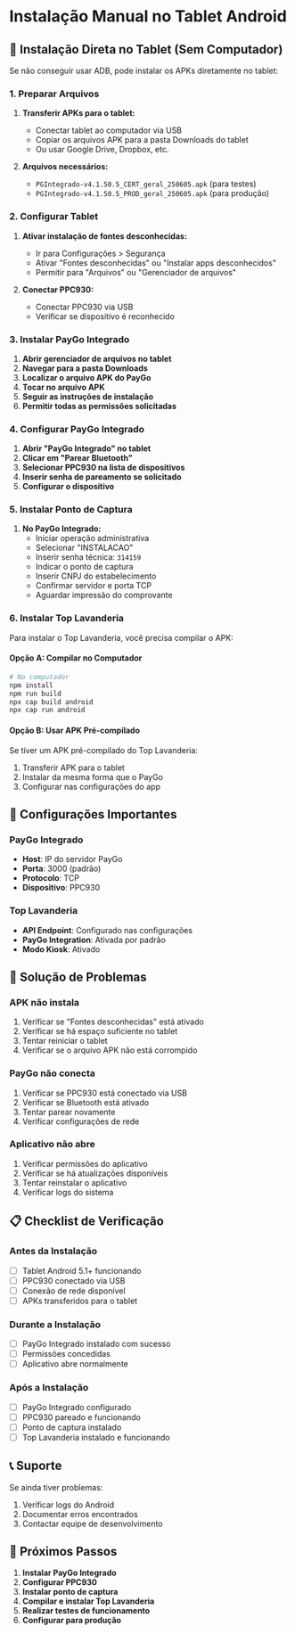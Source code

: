 # Instalação Manual no Tablet Android

## 📱 **Instalação Direta no Tablet (Sem Computador)**

Se não conseguir usar ADB, pode instalar os APKs diretamente no tablet:

### **1. Preparar Arquivos**

1. **Transferir APKs para o tablet:**
   - Conectar tablet ao computador via USB
   - Copiar os arquivos APK para a pasta Downloads do tablet
   - Ou usar Google Drive, Dropbox, etc.

2. **Arquivos necessários:**
   - `PGIntegrado-v4.1.50.5_CERT_geral_250605.apk` (para testes)
   - `PGIntegrado-v4.1.50.5_PROD_geral_250605.apk` (para produção)

### **2. Configurar Tablet**

1. **Ativar instalação de fontes desconhecidas:**
   - Ir para Configurações > Segurança
   - Ativar "Fontes desconhecidas" ou "Instalar apps desconhecidos"
   - Permitir para "Arquivos" ou "Gerenciador de arquivos"

2. **Conectar PPC930:**
   - Conectar PPC930 via USB
   - Verificar se dispositivo é reconhecido

### **3. Instalar PayGo Integrado**

1. **Abrir gerenciador de arquivos no tablet**
2. **Navegar para a pasta Downloads**
3. **Localizar o arquivo APK do PayGo**
4. **Tocar no arquivo APK**
5. **Seguir as instruções de instalação**
6. **Permitir todas as permissões solicitadas**

### **4. Configurar PayGo Integrado**

1. **Abrir "PayGo Integrado" no tablet**
2. **Clicar em "Parear Bluetooth"**
3. **Selecionar PPC930 na lista de dispositivos**
4. **Inserir senha de pareamento se solicitado**
5. **Configurar o dispositivo**

### **5. Instalar Ponto de Captura**

1. **No PayGo Integrado:**
   - Iniciar operação administrativa
   - Selecionar "INSTALACAO"
   - Inserir senha técnica: `314159`
   - Indicar o ponto de captura
   - Inserir CNPJ do estabelecimento
   - Confirmar servidor e porta TCP
   - Aguardar impressão do comprovante

### **6. Instalar Top Lavanderia**

Para instalar o Top Lavanderia, você precisa compilar o APK:

#### **Opção A: Compilar no Computador**
```bash
# No computador
npm install
npm run build
npx cap build android
npx cap run android
```

#### **Opção B: Usar APK Pré-compilado**
Se tiver um APK pré-compilado do Top Lavanderia:
1. Transferir APK para o tablet
2. Instalar da mesma forma que o PayGo
3. Configurar nas configurações do app

## 🔧 **Configurações Importantes**

### **PayGo Integrado**
- **Host**: IP do servidor PayGo
- **Porta**: 3000 (padrão)
- **Protocolo**: TCP
- **Dispositivo**: PPC930

### **Top Lavanderia**
- **API Endpoint**: Configurado nas configurações
- **PayGo Integration**: Ativada por padrão
- **Modo Kiosk**: Ativado

## 🐛 **Solução de Problemas**

### **APK não instala**
1. Verificar se "Fontes desconhecidas" está ativado
2. Verificar se há espaço suficiente no tablet
3. Tentar reiniciar o tablet
4. Verificar se o arquivo APK não está corrompido

### **PayGo não conecta**
1. Verificar se PPC930 está conectado via USB
2. Verificar se Bluetooth está ativado
3. Tentar parear novamente
4. Verificar configurações de rede

### **Aplicativo não abre**
1. Verificar permissões do aplicativo
2. Verificar se há atualizações disponíveis
3. Tentar reinstalar o aplicativo
4. Verificar logs do sistema

## 📋 **Checklist de Verificação**

### **Antes da Instalação**
- [ ] Tablet Android 5.1+ funcionando
- [ ] PPC930 conectado via USB
- [ ] Conexão de rede disponível
- [ ] APKs transferidos para o tablet

### **Durante a Instalação**
- [ ] PayGo Integrado instalado com sucesso
- [ ] Permissões concedidas
- [ ] Aplicativo abre normalmente

### **Após a Instalação**
- [ ] PayGo Integrado configurado
- [ ] PPC930 pareado e funcionando
- [ ] Ponto de captura instalado
- [ ] Top Lavanderia instalado e funcionando

## 📞 **Suporte**

Se ainda tiver problemas:
1. Verificar logs do Android
2. Documentar erros encontrados
3. Contactar equipe de desenvolvimento

## 🎯 **Próximos Passos**

1. **Instalar PayGo Integrado**
2. **Configurar PPC930**
3. **Instalar ponto de captura**
4. **Compilar e instalar Top Lavanderia**
5. **Realizar testes de funcionamento**
6. **Configurar para produção**
